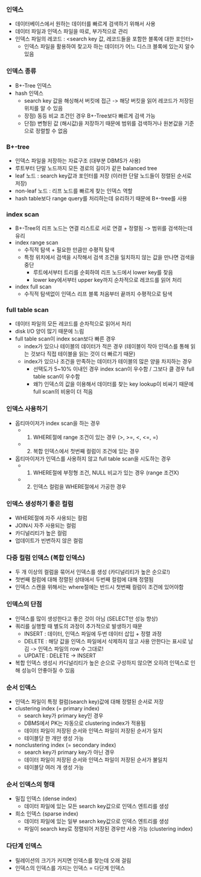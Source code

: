 ### 인덱스
- 데이터베이스에서 원하는 데이터를 빠르게 검색하기 위해서 사용
- 데이터 파일과 인덱스 파일을 따로, 부가적으로 관리
- 인덱스 파일의 레코드 : <search key 값, 레코드들을 포함한 블록에 대한 포인터>  
  - 인덱스 파일을 활용하여 찾고자 하는 데이터가 어느 디스크 블록에 있는지 알수있음

### 인덱스 종류
- B+-Tree 인덱스
- hash 인덱스
  - search key 값을 해싱해서 버킷에 접근 -> 해당 버킷을 읽어 레코드가 저장된 위치를 알 수 있음 
  - 장점) 동등 비교 조건인 경우 B+-Tree보다 빠르게 검색 가능
  - 단점) 변형된 값 (해시값)을 저장하기 때문에 범위를 검색하거나 원본값을 기준으로 정렬할 수 없음

### B+-tree
- 인덱스 파일을 저장하는 자료구조 (대부분 DBMS가 사용)
- 루트부터 단말 노드까지 모든 경로의 길이가 같은 balanced tree
- leaf 노드 : search key값과 포인터를 저장 (이러한 단말 노드들이 정렬된 순서로 저장)
- non-leaf 노드 : 리프 노드를 빠르게 찾는 인덱스 역할
- hash table보다 range query를 처리하는데 유리하기 때문에 B+-tree를 사용

### index scan
- B+-Tree의 리프 노드는 연결 리스트로 서로 연결 + 정렬됨 -> 범위를 검색하는데 유리
- index range scan
  - 수직적 탐색 + 필요한 만큼만 수평적 탐색 
  - 특정 위치에서 검색을 시작해서 검색 조건을 일치하지 않는 값을 만나면 검색을 중단
    - 루트에서부터 트리를 순회하여 리프 노드에서 lower key를 찾음
    - lower key에서부터 upper key까지 순차적으로 레코드를 읽어 처리
- index full scan
  - 수직적 탐색없이 인덱스 리프 블록 처음부터 끝까지 수평적으로 탐색

### full table scan
- 데이터 파일의 모든 레코드를 순차적으로 읽어서 처리
- disk I/O 양이 많기 때문에 느림
- full table scan이 index scan보다 빠른 경우
  - index가 있으나 테이블의 데이터가 적은 경우 (테이블이 작아 인덱스를 통해 읽는 것보다 직접 테이블을 읽는 것이 더 빠르기 때문)
  - index가 있으나 조건을 만족하는 데이터가 테이블의 많은 양을 차지하는 경우
    - 선택도가 5~10% 이내인 경우 index scan이 우수함 / 그보다 클 경우 full table scan이 우수함
    - 왜?) 인덱스의 값을 이용해서 데이터를 찾는 key lookup이 비싸기 때문에 full scan의 비용이 더 적음
 
### 인덱스 사용하기
- 옵티마이저가 index scan을 하는 경우
  - 1) WHERE절에 range 조건이 있는 경우 (>, >=, <, <=, =)
  - 2) 복합 인덱스에서 첫번째 컬럼이 조건에 있는 경우
- 옵티마이저가 인덱스를 사용하지 않고 full table scan을 시도하는 경우
  - 1) WHERE절에 부정형 조건, NULL 비교가 있는 경우 (range 조건X)
  - 2) 인덱스 컬럼을 WHERE절에서 가공한 경우   

### 인덱스 생성하기 좋은 컬럼
- WHERE절에 자주 사용되는 컬럼
- JOIN시 자주 사용되는 컬럼
- 카디널리티가 높은 컬럼
- 업데이트가 빈번하지 않은 컬럼

### 다중 컬럼 인덱스 (복합 인덱스)
- 두 개 이상의 컬럼을 묶어서 인덱스를 생성 (카디널리티가 높은 순으로!)
- 첫번째 컬럼에 대해 정렬된 상태에서 두번째 컬럼에 대해 정렬됨
- 인덱스 스캔을 위해서는 where절에는 반드시 첫번째 컬럼이 조건에 있어야함

### 인덱스의 단점
- 인덱스를 많이 생성한다고 좋은 것이 아님 (SELECT만 성능 향상)
- 쿼리를 실행할 때 별도의 과정이 추가적으로 발생하기 때문
  - INSERT : 데이터, 인덱스 파일에 두번 데이터 삽입 + 정렬 과정
  - DELETE : 해당 값을 인덱스 파일에서 삭제하지 않고 사용 안한다는 표시로 남김 -> 인덱스 파일의 row 수 그대로!
  - UPDATE : DELETE → INSERT
- 복합 인덱스 생성시 카디널리티가 높은 순으로 구성하지 않으면 오히려 인덱스로 인해 성능이 안좋아질 수 있음

### 순서 인덱스
- 인덱스 파일이 특정 컬럼(search key)값에 대해 정렬된 순서로 저장
- clustering index (= primary index)
  - search key가 primary key인 경우
  - DBMS에서 PK는 자동으로 clustering index가 적용됨
  - 데이터 파일이 저장된 순서와 인덱스 파일이 저장된 순서가 일치
  - 테이블당 한 개만 생성 가능
- nonclustering index (= secondary index)
  - search key가 primary key가 아닌 경우
  - 데이터 파일이 저장된 순서와 인덱스 파일이 저장된 순서가 불일치
  - 테이블당 여러 개 생성 가능

### 순서 인덱스의 형태
- 밀집 인덱스 (dense index)
  - 데이터 파일에 있는 모든 search key값으로 인덱스 엔트리를 생성
- 희소 인덱스 (sparse index)
  - 데이터 파일에 있는 일부 search key값으로 인덱스 엔트리를 생성 
  - 파일이 search key로 정렬되어 저장된 경우만 사용 가능 (clustering index) 

### 다단계 인덱스
- 릴레이션의 크기가 커지면 인덱스를 찾는데 오래 걸림
- 인덱스의 인덱스를 가지는 인덱스 = 다단계 인덱스
